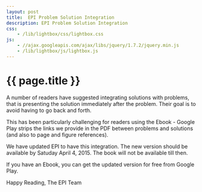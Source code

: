 ```yaml
---
layout: post
title:  EPI Problem Solution Integration
description: EPI Problem Solution Integration
css:
    - /lib/lightbox/css/lightbox.css
js:
    - //ajax.googleapis.com/ajax/libs/jquery/1.7.2/jquery.min.js
    - /lib/lightbox/js/lightbox.js
---
```


{{ page.title }}
================

A number of readers have suggested integrating solutions with problems, that is presenting
the solution immediately after the problem. Their goal is to avoid having to go back
and forth.

This has been particularly challenging for readers using the Ebook - Google Play strips
the links we provide in the PDF between problems and solutions (and also to page and figure references).

We have updated EPI to have this integration. The new version should be available by Satuday April 4, 2015.
The book will not be available till then. 

If you have an Ebook, you can get the updated version for free from Google Play.

Happy Reading,
The EPI Team
